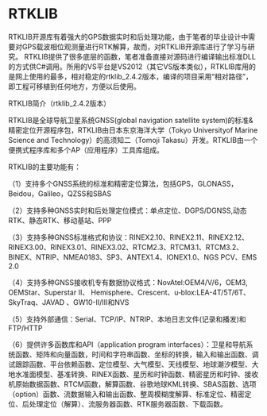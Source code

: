 # RTKLIB
RTKLIB开源库有着强大的GPS数据实时和后处理功能，由于笔者的毕业设计中需要对GPS载波相位观测量进行RTK解算，故而，对RTKLIB开源库进行了学习与研究。  RTKLIB提供了很多底层的函数，笔者准备直接对源码进行编译输出标准DLL的方式供C#调用。所用的VS平台是VS2012（其它VS版本类似），RTKLIB库用的是网上使用的最多，相对稳定的rtklib_2.4.2版本，编译的项目采用“相对路径”，即工程可移植到任何地方，方便以后使用。




RTKLIB简介（rtklib_2.4.2版本）

RTKLIB是全球导航卫星系统GNSS(global navigation satellite system)的标准&精密定位开源程序包，RTKLIB由日本东京海洋大学（Tokyo Universityof Marine Science and Technology）的高须知二（Tomoji Takasu）开发。RTKLIB由一个便携式程序库和多个AP（应用程序）工具库组成。

RTKLIB的主要功能有：

（1）支持多个GNSS系统的标准和精密定位算法，包括GPS，GLONASS，Beidou，Galileo，QZSS和SBAS

（2）支持多种GNSS实时和后处理定位模式：单点定位、DGPS/DGNSS,动态RTK、静态RTK、移动基站、PPP

（3）支持多种GNSS标准格式和协议：RINEX2.10、RINEX2.11、RINEX2.12、RINEX3.00、RINEX3.01、RINEX3.02、RTCM2.3、RTCM3.1、RTCM3.2、BINEX、NTRIP、NMEA0183、SP3、ANTEX1.4、IONEX1.0、NGS PCV、EMS 2.0

（4）支持多种GNSS接收机专有数据协议格式：NovAtel:OEM4/V/6，OEM3, OEMStar、Superstar II、 Hemisphere、Crescent、u‐blox:LEA-4T/5T/6T、SkyTraq、JAVAD 、GW10-II/III和NVS

（5）支持外部通信：Serial、TCP/IP、NTRIP、本地日志文件(记录和播发)和FTP/HTTP

（6）提供许多函数库和API（application program interfaces）：卫星和导航系统函数、矩阵和向量函数，时间和字符串函数、坐标的转换，输入和输出函数、调试跟踪函数、平台依赖函数、定位模型、大气模型、天线模型、地球潮汐模型、大地水准面模型、基准转换、RINEX函数、星历和时钟函数、精密星历和时钟、接收机原始数据函数、RTCM函数，解算函数、谷歌地球KML转换、SBAS函数、选项（option）函数、流数据输入和输出函数、整周模糊度解算、标准定位、精密定位、后处理定位（解算）、流服务器函数、RTK服务器函数、下载函数。
